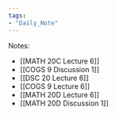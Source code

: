 ```yaml
---
tags:
- "Daily_Note"
---
```


Notes:
- [[MATH 20C Lecture 6]]
- [[COGS 9 Discussion 1]]
- [[DSC 20 Lecture 6]]
- [[COGS 9 Lecture 6]]
- [[MATH 20D Lecture 6]]
- [[MATH 20D Discussion 1]]